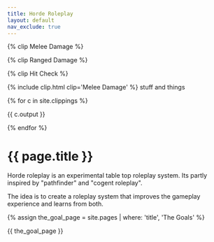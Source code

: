 ```yaml
---
title: Horde Roleplay
layout: default
nav_exclude: true
---
```






{% clip Melee Damage %}

{% clip Ranged Damage %}

{% clip Hit Check %}

{% include clip.html clip='Melee Damage' %} stuff and things


{% for c in site.clippings %}

{{ c.output }}

{% endfor %}



# {{ page.title }}



Horde roleplay is an experimental table top roleplay system.
Its partly inspired by "pathfinder" and "cogent roleplay".

The idea is to create a roleplay system that improves the gameplay experience and learns from both.


{% assign the_goal_page = site.pages | where: 'title', 'The Goals' %}

{{ the_goal_page }}


